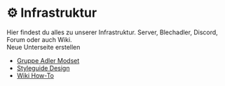 # ⚙️ Infrastruktur

Hier findest du alles zu unserer Infrastruktur. Server, Blechadler, Discord, Forum oder auch Wiki.  
<GradGitHubLink link="/new/:branch/:dir/infrastruktur">Neue Unterseite erstellen</GradGitHubLink>

- [Gruppe Adler Modset](gruppe-adler-modset.html)  
- [Styleguide Design](styleguide-design.html)  
- [Wiki How-To](wiki-how-to.html)  
